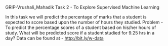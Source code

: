 GRIP-Vrushali_Mahadik
Task 2 - To Explore Supervised Machine Learning 

In this task we will predict the percentage of marks that a student is expected to score based upon the number of hours they studied.
Problem - To predict the percentage scores of a student based on his/her hours of study.
What will be predicted score if a student studied for 9.25 hrs in a day?
Data can be found at - http://bit.ly/w-data
